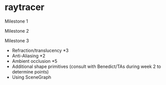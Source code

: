# raytracer
Milestone 1

Milestone 2

Milestone 3
- Refraction/translucency *3
- Anti-Aliasing *2
- Ambient occlusion *5
- Additional shape primitives (consult with Benedict/TAs during week 2 to determine points)
- Using SceneGraph
